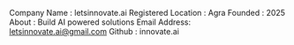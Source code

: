 Company Name : letsinnovate.ai
Registered Location : Agra
Founded : 2025
About : Build AI powered solutions
Email Address: letsinnovate.ai@gmail.com
Github : innovate.ai
